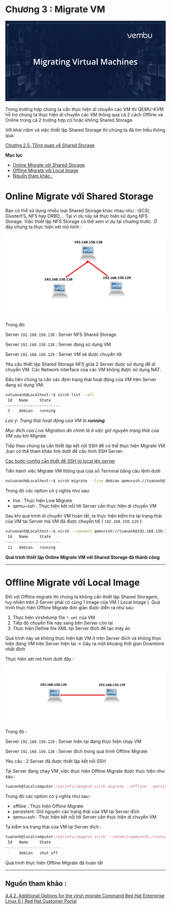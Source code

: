 # Chương 3 : Migrate VM

![Chuong-3-Migrate-VM/Untitled.png](Chuong-3-Migrate-VM/Untitled.png)

Trong trường hợp chúng ta cần thực hiện di chuyển các VM thì QEMU-KVM hỗ trợ chúng ta thực hiện di chuyển các VM thông qua cả 2 cách Offline và Online trong cả 2 trường hợp có hoặc không Shared Storage. 

Với khái niệm và việc thiết lập Shared Storage thì chúng ta đã tìm hiểu thông qua:

[Chương 2.5: Tổng quan về Shared Storage](https://github.com/tuananh2508/LinuxVcc/blob/master/Virtualization/QEMU%26KVM/KVM%26QEMU/Chuong-2.5-Tong-quan-Shared-Storage.md)

**Mục lục**
 * [Online Migrate với Shared Storage](#online-migrate-với-shared-storage)
 * [Offline Migrate với Local Image](#offline-migrate-với-local-image)
 * [Nguồn tham khảo :](#nguồn-tham-khảo-)

# Online Migrate với Shared Storage

Bạn có thể sử dụng nhiều loại Shared Storage khác nhau như : iSCSI, GlusterFS, NFS hay DRBD,... Tại ví dụ này sẽ thực hiện sử dụng NFS Storage. Việc thiết lập NFS Storage có thể xem ví dụ tại chương trước. Ở đây chúng ta thực hiện xét mô hình :

![Chuong-3-Migrate-VM/Annotation_2020-10-16_155007.png](Chuong-3-Migrate-VM/Annotation_2020-10-16_155007.png)

Trong đó:

Server `192.168.150.130` : Server NFS Shared Storage

Server `192.168.150.128` : Server đang sử dụng VM

Server `192.168.150.129` : Server VM sẽ được chuyển tới

Yêu cầu thiết lập Shared Storage NFS giữa 2 Server được sử dụng để di chuyển VM. Các Network interface của các VM không được sử dụng NAT.

Đầu tiên chúng ta cần xác định trạng thái hoạt động của VM trên Server đang sử dụng VM:

```bash
vutuananh@Localhost:~$ virsh list --all
 Id   Name     State
------------------------
 3    debian   running
```

*Lưu ý: Trạng thái hoạt động của VM là **running***

*Mục đích của Live Migration đó chính là ở việc giữ nguyên trạng thái của VM sau khi Migrate*


Tiếp theo chúng ta cần thiết lập kết nối SSH để có thể thực hiện Migrate VM ,bạn có thể tham khảo link dưới để cấu hình SSH Server:

[Các bước config cần thiết để SSH từ local lên server](https://viblo.asia/p/cac-buoc-config-can-thiet-de-ssh-tu-local-len-server-3Q75w9LMZWb)


Tiến hành việc Migrate VM thông qua cửa sổ Terminal bằng câu lệnh dưới

```bash
vutuananh@Localhost:~$ virsh migrate --live debian qemu+ssh://tuananh@192.168.150.129/system
```

Trong đó các option có ý nghĩa như sau:

- live : Thực hiện Live Migrate
- qemu+ssh : Thực hiện kết nối tới Server cần thực hiện di chuyển VM


Sau khi quá trình di chuyển VM hoàn tất, ta thực hiện kiểm tra lại trạng thái của VM tại Server mà VM đã được chuyển tới ( `192.168.150.129` ):

```bash
vutuananh@Localhost:~$ virsh --connect qemu+ssh://tuananh@192.168.150.129/system list --all
 Id   Name     State
------------------------
 11   debian   running
```

**Quá trình thiết lập Online Migrate VM với Shared Storage đã thành công**

---

# Offline Migrate với Local Image

Đối với Offline migrate thì chúng ta không cần thiết lập Shared Storagem, tuy nhiên trên 2 Server phải có cùng 1 Image của VM ( Local Image ). Quá trình thực hiện Offline Migrate đơn giản được diễn ra như sau:

1. Thực hiện virshdump file `*.xml` của VM 
2. Tiếp đó chuyển file này sang bên Server còn lại
3. Thực hiện Define file XML tại Server đích để tạo máy ảo

Quá trình này sẽ không thực hiện bật VM ở trên Server đích và không thực hiện dừng VM trên Server hiện tại → Gây ra một khoảng thời gian Downtime nhất định


Thực hiện xét mô hình dưới đây :

![Chuong-3-Migrate-VM/Untitled%201.png](Chuong-3-Migrate-VM/Untitled%201.png)

Trong đó :

Server `192.168.150.129` : Server hiện tại đang thực hiện chạy VM

Server `192.168.150.128` : Server đích trong quá trình Offline Migrate


Yêu cầu : 2 Server đã được thiết lập kết nối SSH


Tại Server đang chạy VM ,việc thực hiện Offline Migrate được thực hiện như sau :

```jsx
tuananh@localcomputer:/var/nfs/images$ virsh migrate --offline --persistent debian qemu+ssh://vutuananh@192.168.150.128/system
```

Trong đó các option có ý nghĩa như sau  :

- offline : Thực hiện Offline Migrate
- persistent: Giữ nguyên các trạng thái của VM tại Server đích
- qemu+ssh : Thực hiện kết nối tới Server cần thực hiện di chuyển VM


Ta kiểm tra trạng thái của VM tại Server đích :

```jsx
tuananh@localcomputer:/var/nfs/images$ virsh --connect=qemu+ssh://vutuananh@192.168.150.128/system list --all
 Id   Name     State
-------------------------
 -    debian   shut off
```


Quá trình thực hiện Offline Migrate đã hoàn tất

---

## Nguồn tham khảo :

[4.4.2. Additional Options for the virsh migrate Command Red Hat Enterprise Linux 6 | Red Hat Customer Portal](https://access.redhat.com/documentation/en-us/red_hat_enterprise_linux/6/html/virtualization_administration_guide/sub-sect-virsh-migration-arguments)
